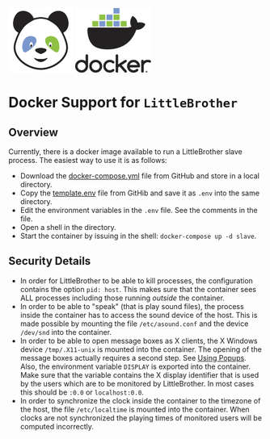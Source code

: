 ![LittleBrother-Logo](little_brother/static/icons/icon_baby-panda_128x128.png)
![LittleBrother-Logo](little_brother/static/icons/docker_logo_128x128.png)

# Docker Support for `LittleBrother`

## Overview

Currently, there is a docker image available to run a LittleBrother slave process. The easiest way to use it is as 
follows:
 
*   Download the [docker-compose.yml](docker/docker-compose.yml) file from GitHub and store in a local directory.
*   Copy the [template.env](docker/template.env) file from GitHib and save it as `.env` into the same directory.
*   Edit the environment variables in the `.env` file. See the comments in the file.
*   Open a shell in the directory.
*   Start the container by issuing in the shell: `docker-compose up -d slave`. 

## Security Details

*   In order for LittleBrother to be able to kill processes, the configuration contains the option `pid: host`. 
This makes sure that the container sees ALL processes including those running *outside* the container. 
*   In order to be able to "speak" (that is play sound files), the process inside the container has to access the sound
device of the host. This is made possible by mounting the file `/etc/asound.conf` and the device `/dev/snd` 
into the container.
*   In order to be able to open message boxes as X clients, the X Windows device `/tmp/.X11-unix` is mounted into the 
container. The opening of the message boxes actually requires a second step. See [Using Popups](README.md#using-popups). 
Also, the environment variable `DISPLAY` is exported into the container. Make sure that the variable contains the 
X display identifier that is used by the users which are to be monitored by LittleBrother. In most cases this 
should be `:0.0` or `localhost:0.0`.
*   In order to synchronize the clock inside the container to the timezone of the host, the file `/etc/localtime`
is mounted into the container. When clocks are not synchronized the playing times of monitored users will be computed
incorrectly.
